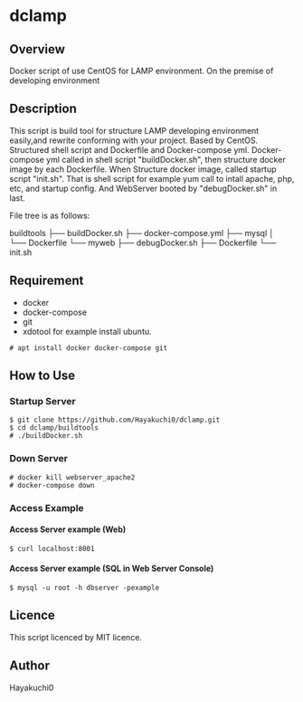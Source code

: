 dclamp
====

## Overview
Docker script of use CentOS for LAMP environment.
On the premise of developing environment

## Description
This script is build tool for structure LAMP developing environment easily,and rewrite conforming with your project.
Based by CentOS.
Structured shell script and Dockerfile and Docker-compose yml.
Docker-compose yml called in shell script "buildDocker.sh", then structure docker image by each Dockerfile.
When Structure docker image, called startup script "init.sh". That is shell script for example yum call to intall apache, php, etc, and startup config. And WebServer booted by "debugDocker.sh" in last.

File tree is as follows:

buildtools
├── buildDocker.sh
├── docker-compose.yml
├── mysql
│   └── Dockerfile
└── myweb
    ├── debugDocker.sh
    ├── Dockerfile
    └── init.sh

## Requirement
* docker
* docker-compose
* git
* xdotool
for example install ubuntu.

```
# apt install docker docker-compose git
```

## How to Use

### Startup Server

```
$ git clone https://github.com/Hayakuchi0/dclamp.git
$ cd dclamp/buildtools
# ./buildDocker.sh
```


### Down Server

```
# docker kill webserver_apache2
# docker-compose down
```


### Access Example

#### Access Server example  (Web)

```
$ curl localhost:8001
```

#### Access Server example (SQL in Web Server Console)

```
$ mysql -u root -h dbserver -pexample
```

## Licence
This script licenced by MIT licence.

## Author
Hayakuchi0
